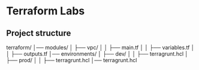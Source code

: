 # Terraform Labs

## Project structure
terraform/
│── modules/
│   ├── vpc/
│   │   ├── main.tf
│   │   ├── variables.tf
│   │   ├── outputs.tf
│── environments/
│   ├── dev/
│   │   ├── terragrunt.hcl
│   ├── prod/
│   │   ├── terragrunt.hcl
│── terragrunt.hcl